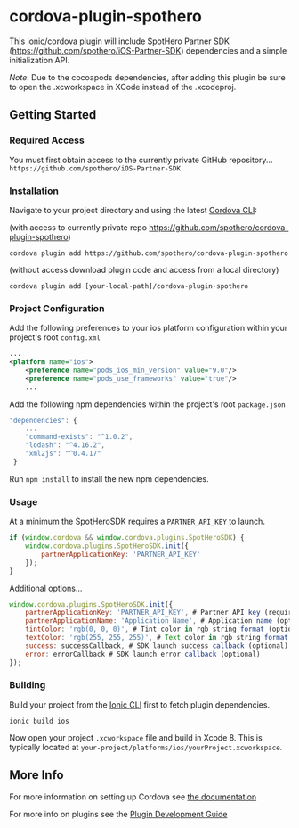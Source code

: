 # cordova-plugin-spothero
This ionic/cordova plugin will include SpotHero Partner SDK (https://github.com/spothero/iOS-Partner-SDK) dependencies and a simple initialization API.

*Note*: Due to the cocoapods dependencies, after adding this plugin be sure to open the .xcworkspace in XCode instead of the .xcodeproj.

## Getting Started

### Required Access
You must first obtain access to the currently private GitHub repository...
`https://github.com/spothero/iOS-Partner-SDK`

### Installation
Navigate to your project directory and using the latest [Cordova CLI](http://cordova.apache.org/):

(with access to currently private repo https://github.com/spothero/cordova-plugin-spothero)
```
cordova plugin add https://github.com/spothero/cordova-plugin-spothero
```

(without access download plugin code and access from a local directory)
```
cordova plugin add [your-local-path]/cordova-plugin-spothero
```


### Project Configuration

Add the following preferences to your ios platform configuration within your project's root `config.xml`
```xml
...
<platform name="ios">
    <preference name="pods_ios_min_version" value="9.0"/>
    <preference name="pods_use_frameworks" value="true"/>
    ...
```

Add the following npm dependencies within the project's root `package.json`
```js
"dependencies": {
    ...
    "command-exists": "^1.0.2",
    "lodash": "^4.16.2",
    "xml2js": "^0.4.17"
 }
```

Run `npm install` to install the new npm dependencies.

### Usage

At a minimum the SpotHeroSDK requires a `PARTNER_API_KEY` to launch.
```js
if (window.cordova && window.cordova.plugins.SpotHeroSDK) {
    window.cordova.plugins.SpotHeroSDK.init({
        partnerApplicationKey: 'PARTNER_API_KEY'
    });
}
```

Additional options...
```js
window.cordova.plugins.SpotHeroSDK.init({
    partnerApplicationKey: 'PARTNER_API_KEY', # Partner API key (required)
    partnerApplicationName: 'Application Name', # Application name (optional)
    tintColor: 'rgb(0, 0, 0)', # Tint color in rgb string format (optional)
    textColor: 'rgb(255, 255, 255)', # Text color in rgb string format (optional)
    success: successCallback, # SDK launch success callback (optional)
    error: errorCallback # SDK launch error callback (optional)
});
```

### Building

Build your project from the [Ionic CLI](http://ionicframework.com/getting-started/) first to fetch plugin dependencies.
```
ionic build ios
```

Now open your project `.xcworkspace` file and build in Xcode 8.  This is typically located at `your-project/platforms/ios/yourProject.xcworkspace`.

## More Info

For more information on setting up Cordova see [the documentation](http://cordova.apache.org/docs/en/latest/guide/cli/index.html)

For more info on plugins see the [Plugin Development Guide](http://cordova.apache.org/docs/en/latest/guide/hybrid/plugins/index.html)

